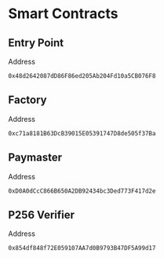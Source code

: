 # Smart Contracts

## Entry Point

Address

```
0x48d2642087dD86F86ed205Ab204Fd10a5CB076F8
```

## Factory

Address

```
0xc71a8181B63DcB39015E05391747D8de505f37Ba
```

## Paymaster

Address

```
0xD0A0dCcC866B650A2DB92434bc3Ded773F417d2e
```

## P256 Verifier

Address

```
0x854df848f72E059107AA7d0B9793B47DF5A99d17
```
